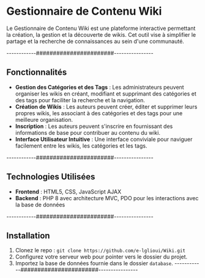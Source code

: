 # Gestionnaire de Contenu Wiki

Le Gestionnaire de Contenu Wiki est une plateforme interactive permettant la création, la gestion et la découverte de wikis. Cet outil vise à simplifier le partage et la recherche de connaissances au sein d'une communauté. 

------------#######################----------------

## Fonctionnalités

- **Gestion des Catégories et des Tags** : Les administrateurs peuvent organiser les wikis en créant, modifiant et supprimant des catégories et des tags pour faciliter la recherche et la navigation.
- **Création de Wikis** : Les auteurs peuvent créer, éditer et supprimer leurs propres wikis, les associant à des catégories et des tags pour une meilleure organisation.
- **Inscription** : Les auteurs peuvent s'inscrire en fournissant des informations de base pour contribuer au contenu du wiki.
- **Interface Utilisateur Intuitive** : Une interface conviviale pour naviguer facilement entre les wikis, les catégories et les tags.

------------#######################----------------

## Technologies Utilisées

- **Frontend** : HTML5, CSS, JavaScript AJAX 
- **Backend** : PHP 8 avec architecture MVC, PDO pour les interactions avec la base de données

------------#######################----------------

## Installation

1. Clonez le repo : `git clone https://github.com/e-lglioui/Wiki.git`
2. Configurez votre serveur web pour pointer vers le dossier du projet.
3. Importez la base de données fournie dans le dossier `database`.
------------#######################----------------







